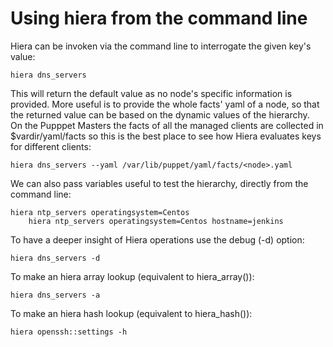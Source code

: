            
       
<h1>Using hiera from the command line</h1>
       
                            
<p>Hiera can be invoken via the command line to interrogate the given key's value:</p> 
<pre class=" code"><code><span class="java_plain">hiera&nbsp;dns_servers</span></code></pre>
<p>This will return the default value as no node's specific information is provided. More useful is to provide the whole facts' yaml of a node, so that the returned value can be based on the dynamic values of the hierarchy.<br />On the Pupppet Masters the facts of all the managed clients are collected in $vardir/yaml/facts so this is the best place to see how Hiera evaluates keys for different clients:</p> 
<pre class=" code"><code><span class="java_plain">hiera&nbsp;dns_servers&nbsp;</span><span class="java_operator">--</span><span class="java_plain">yaml&nbsp;</span><span class="java_operator">/</span><span class="java_plain">var</span><span class="java_operator">/</span><span class="java_plain">lib</span><span class="java_operator">/</span><span class="java_plain">puppet</span><span class="java_operator">/</span><span class="java_plain">yaml</span><span class="java_operator">/</span><span class="java_plain">facts</span><span class="java_operator">/&lt;</span><span class="java_plain">node</span><span class="java_operator">&gt;</span><span class="java_separator">.</span><span class="java_plain">yaml</span></code></pre>
<p>We can also pass variables useful to test the hierarchy, directly from the command line:</p> 
<pre class=" code"><code><span class="java_plain">hiera&nbsp;ntp_servers&nbsp;operatingsystem</span><span class="java_operator">=</span><span class="java_type">Centos</span><span class="java_plain"></span>
<span class="java_plain">&nbsp;&nbsp;&nbsp;&nbsp;hiera&nbsp;ntp_servers&nbsp;operatingsystem</span><span class="java_operator">=</span><span class="java_type">Centos</span><span class="java_plain">&nbsp;hostname</span><span class="java_operator">=</span><span class="java_plain">jenkins</span></code></pre>
<p>To have a deeper insight of Hiera operations use the debug (-d) option:</p> 
<pre class=" code"><code><span class="java_plain">hiera&nbsp;dns_servers&nbsp;</span><span class="java_operator">-</span><span class="java_plain">d</span></code></pre>
<p>To make an hiera array lookup (equivalent to hiera_array()):</p> 
<pre class=" code"><code><span class="java_plain">hiera&nbsp;dns_servers&nbsp;</span><span class="java_operator">-</span><span class="java_plain">a</span></code></pre>
<p>To make an hiera hash lookup (equivalent to hiera_hash()):</p> 
<pre class=" code"><code><span class="java_plain">hiera&nbsp;openssh</span><span class="java_operator">::</span><span class="java_plain">settings&nbsp;</span><span class="java_operator">-</span><span class="java_plain">h</span></code></pre>
  
     
     
           
